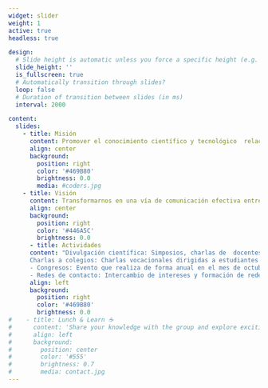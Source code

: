 ```yaml
---
widget: slider
weight: 1
active: true
headless: true

design:
  # Slide height is automatic unless you force a specific height (e.g. '400px')
  slide_height: ''
  is_fullscreen: true
  # Automatically transition through slides?
  loop: false
  # Duration of transition between slides (in ms)
  interval: 2000

content:
  slides:
    - title: Misión
      content: Promover el conocimiento científico y tecnológico  relacionado con el área de Ingeniería en Biotecnología entre los estudiantes y las universidades asociadas
      align: center
      background:
        position: right
        color: '#469B80'
        brightness: 0.0
        media: #coders.jpg
    - title: Visión
      content: Transformarnos en una vía de comunicación efectiva entre socios y organizaciones relacionadas con la biotecnología, apuntando fuertemente a las carencias académicas y laborales
      align: center
      background:
        position: right
        color: '#446A5C'
        brightness: 0.0
      - title: Actividades
      content: "Divulgación científica: Simposios, charlas de  docentes y/o empresas, creación de contenido
      Charlas a colegios: Charlas vocacionales dirigidas a estudiantes de enseñanza media con el objetivo de dar a conocer la asociación, la carrera de biotecnología y sus afines, y las diferentes áreas de desarrollo
      - Congresos: Evento que realiza de forma anual en el mes de octubre, donde participan estudiantes, docentes y expertos con el objetivo de difundir los avances y desarrollos referentes al campo de la biotecnología a nivel nacional e internacional
      - Redes de contacto: Intercambio de intereses y formación de redes de contacto para futuras relaciones laborales con colegas"
      align: left
      background:
        position: right
        color: '#469B80'
        brightness: 0.0
#    - title: Lunch & Learn ☕️
#      content: 'Share your knowledge with the group and explore exciting new topics together!'
#      align: left
#      background:
#        position: center
#        color: '#555'
#        brightness: 0.7
#        media: contact.jpg
---
```

